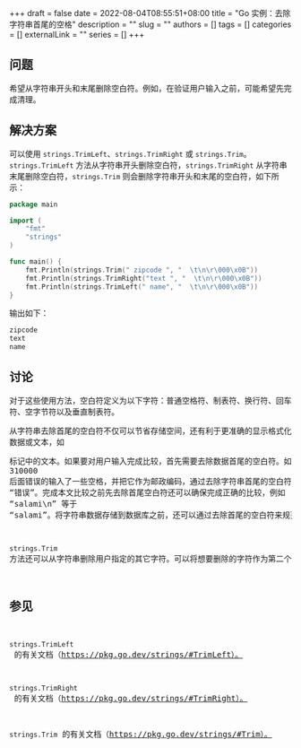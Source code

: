 +++ 
draft = false
date = 2022-08-04T08:55:51+08:00
title = "Go 实例：去除字符串首尾的空格"
description = ""
slug = ""
authors = []
tags = []
categories = []
externalLink = ""
series = []
+++

## 问题

希望从字符串开头和末尾删除空白符。例如，在验证用户输入之前，可能希望先完成清理。

## 解决方案

可以使用 `strings.TrimLeft`、`strings.TrimRight` 或 `strings.Trim`。`strings.TrimLeft` 方法从字符串开头删除空白符，`strings.TrimRight` 从字符串末尾删除空白符，`strings.Trim` 则会删除字符串开头和末尾的空白符，如下所示：

```go
package main

import (
	"fmt"
	"strings"
)

func main() {
	fmt.Println(strings.Trim(" zipcode ", "  \t\n\r\000\x0B"))
	fmt.Println(strings.TrimRight("text ", "  \t\n\r\000\x0B"))
	fmt.Println(strings.TrimLeft(" name", "  \t\n\r\000\x0B"))
}
```

输出如下：

```bash
zipcode
text
name
```

## 讨论

对于这些使用方法，空白符定义为以下字符：普通空格符、制表符、换行符、回车符、空字节符以及垂直制表符。

从字符串去除首尾的空白符不仅可以节省存储空间，还有利于更准确的显示格式化数据或文本，如 <pre> 标记中的文本。如果要对用户输入完成比较，首先需要去除数据首尾的空白符。如果有人在 310000 后面错误的输入了一些空格，并把它作为邮政编码，通过去除字符串首尾的空白符，就不会要求修正这个本不算错误的 “错误”。完成本文比较之前先去除首尾空白符还可以确保完成正确的比较，例如 “salami\n” 等于 “salami”。将字符串数据存储到数据库之前，还可以通过去除首尾的空白符来规范化数据，这也是一个很好的想法。

`strings.Trim` 方法还可以从字符串删除用户指定的其它字符。可以将想要删除的字符作为第二个参数传入这个方法。

## 参见

`strings.TrimLeft` 的有关文档（https://pkg.go.dev/strings/#TrimLeft）。

`strings.TrimRight` 的有关文档（https://pkg.go.dev/strings/#TrimRight）。

`strings.Trim` 的有关文档（https://pkg.go.dev/strings/#Trim）。